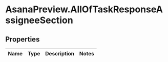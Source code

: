 # AsanaPreview.AllOfTaskResponseAssigneeSection

## Properties
Name | Type | Description | Notes
------------ | ------------- | ------------- | -------------
